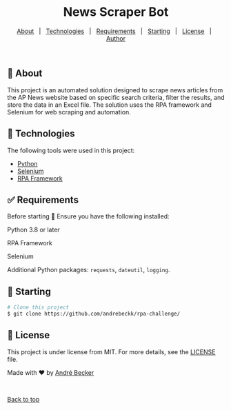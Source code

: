 <h1 align="center">News Scraper Bot</h1>

<p align="center">
  <a href="#dart-about">About</a> &#xa0; | &#xa0;
  <a href="#rocket-technologies">Technologies</a> &#xa0; | &#xa0;
  <a href="#white_check_mark-requirements">Requirements</a> &#xa0; | &#xa0;
  <a href="#checkered_flag-starting">Starting</a> &#xa0; | &#xa0;
  <a href="#memo-license">License</a> &#xa0; | &#xa0;
  <a href="https://github.com/andrebeckk/" target="_blank">Author</a>
</p>

<br>

## :dart: About ##

This project is an automated solution designed to scrape news articles from the AP News website based on specific search criteria, filter the results, and store the data in an Excel file. The solution uses the RPA framework and Selenium for web scraping and automation.


## :rocket: Technologies ##

The following tools were used in this project:

- [Python](https://www.python.org/)
- [Selenium](https://www.selenium.dev/)
- [RPA Framework](https://rpaframework.org/)

## :white_check_mark: Requirements ##

Before starting :checkered_flag:
Ensure you have the following installed:

Python 3.8 or later

RPA Framework

Selenium

Additional Python packages: `requests`, `dateutil`, `logging`.

## :checkered_flag: Starting ##

```bash
# Clone this project
$ git clone https://github.com/andrebeckk/rpa-challenge/
```

## :memo: License ##

This project is under license from MIT. For more details, see the [LICENSE](LICENSE.md) file.


Made with :heart: by <a href="https://github.com/andrebeckk" target="_blank">André Becker</a>

&#xa0;

<a href="#top">Back to top</a>
